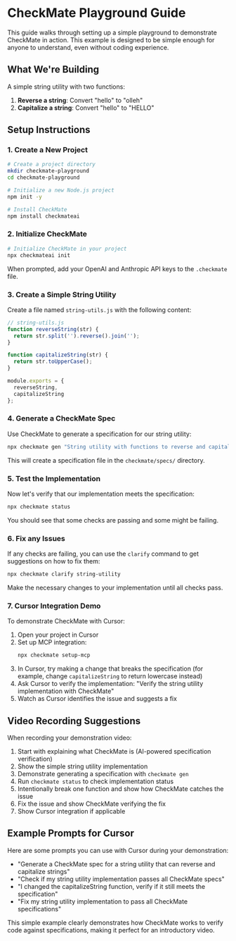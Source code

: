 # CheckMate Playground Guide

This guide walks through setting up a simple playground to demonstrate CheckMate in action. This example is designed to be simple enough for anyone to understand, even without coding experience.

## What We're Building

A simple string utility with two functions:
1. **Reverse a string**: Convert "hello" to "olleh"
2. **Capitalize a string**: Convert "hello" to "HELLO"

## Setup Instructions

### 1. Create a New Project

```bash
# Create a project directory
mkdir checkmate-playground
cd checkmate-playground

# Initialize a new Node.js project
npm init -y

# Install CheckMate
npm install checkmateai
```

### 2. Initialize CheckMate

```bash
# Initialize CheckMate in your project
npx checkmateai init
```

When prompted, add your OpenAI and Anthropic API keys to the `.checkmate` file.

### 3. Create a Simple String Utility

Create a file named `string-utils.js` with the following content:

```javascript
// string-utils.js
function reverseString(str) {
  return str.split('').reverse().join('');
}

function capitalizeString(str) {
  return str.toUpperCase();
}

module.exports = {
  reverseString,
  capitalizeString
};
```

### 4. Generate a CheckMate Spec

Use CheckMate to generate a specification for our string utility:

```bash
npx checkmate gen "String utility with functions to reverse and capitalize strings"
```

This will create a specification file in the `checkmate/specs/` directory.

### 5. Test the Implementation

Now let's verify that our implementation meets the specification:

```bash
npx checkmate status
```

You should see that some checks are passing and some might be failing.

### 6. Fix any Issues

If any checks are failing, you can use the `clarify` command to get suggestions on how to fix them:

```bash
npx checkmate clarify string-utility
```

Make the necessary changes to your implementation until all checks pass.

### 7. Cursor Integration Demo

To demonstrate CheckMate with Cursor:

1. Open your project in Cursor
2. Set up MCP integration:
   ```bash
   npx checkmate setup-mcp
   ```
3. In Cursor, try making a change that breaks the specification (for example, change `capitalizeString` to return lowercase instead)
4. Ask Cursor to verify the implementation: "Verify the string utility implementation with CheckMate"
5. Watch as Cursor identifies the issue and suggests a fix

## Video Recording Suggestions

When recording your demonstration video:

1. Start with explaining what CheckMate is (AI-powered specification verification)
2. Show the simple string utility implementation
3. Demonstrate generating a specification with `checkmate gen`
4. Run `checkmate status` to check implementation status
5. Intentionally break one function and show how CheckMate catches the issue
6. Fix the issue and show CheckMate verifying the fix
7. Show Cursor integration if applicable

## Example Prompts for Cursor

Here are some prompts you can use with Cursor during your demonstration:

- "Generate a CheckMate spec for a string utility that can reverse and capitalize strings"
- "Check if my string utility implementation passes all CheckMate specs"
- "I changed the capitalizeString function, verify if it still meets the specification"
- "Fix my string utility implementation to pass all CheckMate specifications"

This simple example clearly demonstrates how CheckMate works to verify code against specifications, making it perfect for an introductory video. 